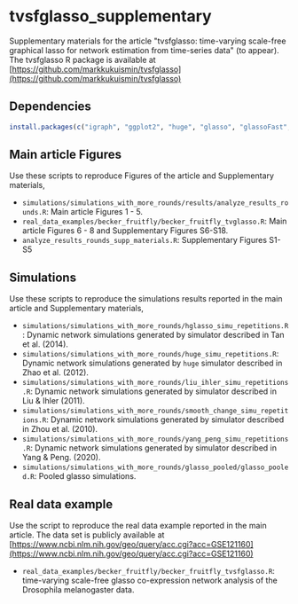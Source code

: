 # tvsfglasso_supplementary

Supplementary materials for the article "tvsfglasso: time-varying scale-free graphical lasso for network estimation from time-series data" (to appear). The tvsfglasso R package is available at [https://github.com/markkukuismin/tvsfglasso](https://github.com/markkukuismin/tvsfglasso)

## Dependencies

```r
install.packages(c("igraph", "ggplot2", "huge", "glasso", "glassoFast", "hglasso", "Matrix", "sparseMVN", "matrixcalc", "tidyverse", "gridExtra"))
```

## Main article Figures

Use these scripts to reproduce Figures of the article and Supplementary materials,

* `simulations/simulations_with_more_rounds/results/analyze_results_rounds.R`: Main article Figures 1 - 5.
* `real_data_examples/becker_fruitfly/becker_fruitfly_tvglasso.R`: Main article Figures 6 - 8 and Supplementary Figures S6-S18.
* `analyze_results_rounds_supp_materials.R`: Supplementary Figures S1-S5

## Simulations

Use these scripts to reproduce the simulations results reported in the main article and Supplementary materials,

* `simulations/simulations_with_more_rounds/hglasso_simu_repetitions.R`: Dynamic network simulations generated by simulator described in Tan et al. (2014).
* `simulations/simulations_with_more_rounds/huge_simu_repetitions.R`: Dynamic network simulations generated by `huge` simulator described in Zhao et al. (2012).
* `simulations/simulations_with_more_rounds/liu_ihler_simu_repetitions.R`: Dynamic network simulations generated by simulator described in Liu & Ihler (2011).
* `simulations/simulations_with_more_rounds/smooth_change_simu_repetitions.R`: Dynamic network simulations generated by simulator described in Zhou et al. (2010).
* `simulations/simulations_with_more_rounds/yang_peng_simu_repetitions.R`: Dynamic network simulations generated by simulator described in Yang & Peng. (2020).
* `simulations/simulations_with_more_rounds/glasso_pooled/glasso_pooled.R`: Pooled glasso simulations. 

## Real data example

Use the script to reproduce the real data example reported in the main article. The data set is publicly available at [https://www.ncbi.nlm.nih.gov/geo/query/acc.cgi?acc=GSE121160](https://www.ncbi.nlm.nih.gov/geo/query/acc.cgi?acc=GSE121160)

* `real_data_examples/becker_fruitfly/becker_fruitfly_tvsfglasso.R`: time-varying scale-free glasso co-expression network analysis of the Drosophila melanogaster data.
